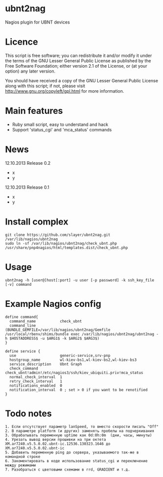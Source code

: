 
ubnt2nag
========

Nagios plugin for UBNT devices


Licence
=======

This script is free software; you can redistribute it and/or modify it under the terms of
the GNU Lesser General Public License as published by the Free Software Foundation;
either version 2.1 of the License, or (at your option) any later version.

You should have received a copy of the GNU Lesser General Public License along with this
script; if not, please visit http://www.gnu.org/copyleft/gpl.html for more information.


Main features
=============

* Ruby small script, easy to understand and hack
* Support 'status_cgi' and 'mca_status' commands


News
====

12.10.2013 Release 0.2

* x
* y

12.10.2013 Release 0.1

* x
* y


Install complex
===============

	git clone https://github.com/slayer/ubnt2nag.git /var/lib/nagios/ubnt2nag
	sudo ln -sf /var/lib/nagios/ubnt2nag/check_ubnt.php /usr/share/pnp4nagios/html/templates.dist/check_ubnt.php


Usage
=====

	ubnt2nag -h [user@]host[:port] -u user [-p password] -k ssh_key_file [-v] command


Example Nagios config
=====================

	define command{
	  command_name           check_ubnt
	  command_line           (BUNDLE_GEMFILE=/var/lib/nagios/ubnt2nag/Gemfile /usr/local/rbenv/shims/bundle exec /var/lib/nagios/ubnt2nag/ubnt2nag -h $HOSTADDRESS$ -u $ARG1$ -k $ARG2$ $ARG3$)
	}

	define service {
	  use                    generic-service,srv-pnp
	  hostgroup_name         wl-kiev-bs1,wl-kiev-bs2,wl-kiev-bs3
	  service_description    Ubnt Graph
	  check_command          check_ubnt!admin!/etc/nagios3/ssh/kiev_ubiquiti.priv!mca_status
	  normal_check_interval  1
	  retry_check_interval   1
	  notifications_enabled  0
	  notification_interval  0 ; set > 0 if you want to be renotified
	}


Todo notes
==========

	1. Если отсутствует параметр lanSpeed, то вместо скорости писать "Off"
	2. В параметре platform (и других) заменять пробелы на подчеркивания
	3. Обрабатывать переменную uptime как 0d:0h:0m  (дни, часы, минуты)
	4. Урезать вывод версии прошивки на три октета  XM.ar7240.v5.5.0.02.ubnt-ic.12536.130323.1646 до XM.ar7240.v5.5.0.02.ubnt-ic
	5. Добавить переменную ping до сервера, указываемого так-же в командной строке
	6. Закоментировать в коде использование status_cgi и переключение между режимами
	7. Разобраться с цветовыми схемами в rrd, GRADIENT и т.д.

